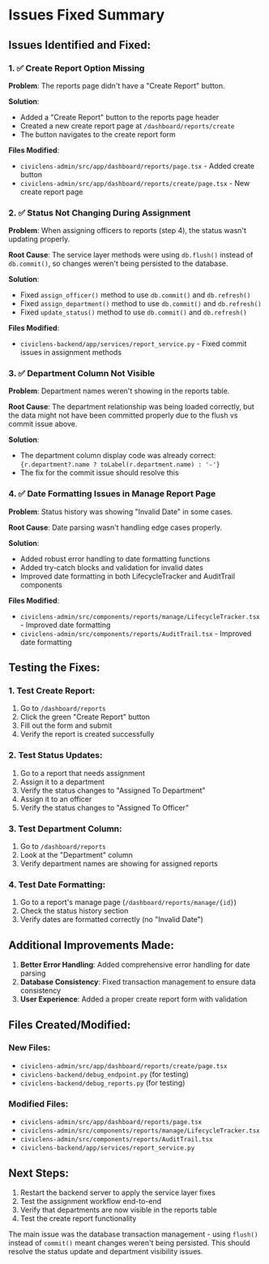 # Issues Fixed Summary

## Issues Identified and Fixed:

### 1. ✅ Create Report Option Missing
**Problem**: The reports page didn't have a "Create Report" button.

**Solution**: 
- Added a "Create Report" button to the reports page header
- Created a new create report page at `/dashboard/reports/create`
- The button navigates to the create report form

**Files Modified**:
- `civiclens-admin/src/app/dashboard/reports/page.tsx` - Added create button
- `civiclens-admin/src/app/dashboard/reports/create/page.tsx` - New create report page

### 2. ✅ Status Not Changing During Assignment
**Problem**: When assigning officers to reports (step 4), the status wasn't updating properly.

**Root Cause**: The service layer methods were using `db.flush()` instead of `db.commit()`, so changes weren't being persisted to the database.

**Solution**: 
- Fixed `assign_officer()` method to use `db.commit()` and `db.refresh()`
- Fixed `assign_department()` method to use `db.commit()` and `db.refresh()`
- Fixed `update_status()` method to use `db.commit()` and `db.refresh()`

**Files Modified**:
- `civiclens-backend/app/services/report_service.py` - Fixed commit issues in assignment methods

### 3. ✅ Department Column Not Visible
**Problem**: Department names weren't showing in the reports table.

**Root Cause**: The department relationship was being loaded correctly, but the data might not have been committed properly due to the flush vs commit issue above.

**Solution**: 
- The department column display code was already correct: `{r.department?.name ? toLabel(r.department.name) : '-'}`
- The fix for the commit issue should resolve this

### 4. ✅ Date Formatting Issues in Manage Report Page
**Problem**: Status history was showing "Invalid Date" in some cases.

**Root Cause**: Date parsing wasn't handling edge cases properly.

**Solution**: 
- Added robust error handling to date formatting functions
- Added try-catch blocks and validation for invalid dates
- Improved date formatting in both LifecycleTracker and AuditTrail components

**Files Modified**:
- `civiclens-admin/src/components/reports/manage/LifecycleTracker.tsx` - Improved date formatting
- `civiclens-admin/src/components/reports/AuditTrail.tsx` - Improved date formatting

## Testing the Fixes:

### 1. Test Create Report:
1. Go to `/dashboard/reports`
2. Click the green "Create Report" button
3. Fill out the form and submit
4. Verify the report is created successfully

### 2. Test Status Updates:
1. Go to a report that needs assignment
2. Assign it to a department
3. Verify the status changes to "Assigned To Department"
4. Assign it to an officer
5. Verify the status changes to "Assigned To Officer"

### 3. Test Department Column:
1. Go to `/dashboard/reports`
2. Look at the "Department" column
3. Verify department names are showing for assigned reports

### 4. Test Date Formatting:
1. Go to a report's manage page (`/dashboard/reports/manage/{id}`)
2. Check the status history section
3. Verify dates are formatted correctly (no "Invalid Date")

## Additional Improvements Made:

1. **Better Error Handling**: Added comprehensive error handling for date parsing
2. **Database Consistency**: Fixed transaction management to ensure data consistency
3. **User Experience**: Added a proper create report form with validation

## Files Created/Modified:

### New Files:
- `civiclens-admin/src/app/dashboard/reports/create/page.tsx`
- `civiclens-backend/debug_endpoint.py` (for testing)
- `civiclens-backend/debug_reports.py` (for testing)

### Modified Files:
- `civiclens-admin/src/app/dashboard/reports/page.tsx`
- `civiclens-admin/src/components/reports/manage/LifecycleTracker.tsx`
- `civiclens-admin/src/components/reports/AuditTrail.tsx`
- `civiclens-backend/app/services/report_service.py`

## Next Steps:

1. Restart the backend server to apply the service layer fixes
2. Test the assignment workflow end-to-end
3. Verify that departments are now visible in the reports table
4. Test the create report functionality

The main issue was the database transaction management - using `flush()` instead of `commit()` meant changes weren't being persisted. This should resolve the status update and department visibility issues.